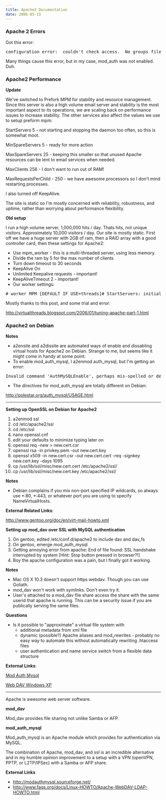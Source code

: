 ```yaml
---
title: Apache2 Documentation
date: 2006-05-15
---
```

<h3 id="toc0">Apache 2 Errors</h3><p>Got this error:

<pre>
configuration error:  couldn't check access.  No groups file?: /awstats/awstats.pl</pre>

Many things cause this error, but in my case, mod_auth was not enabled. Duh.</p><h3 id="toc1">Apache2 Performance</h3><p><strong>Update</strong>

We've switched to Prefork MPM for stability and resource management. Since this server is also a high volume email server and stability is the most important aspect to its operations, we are scaling back on performance issues to increase stability. The other services also affect the values we use to setup preform mpm:

StartServers 5 - not starting and stopping the daemon too often, so this is somewhat moot.

MinSpareServers 5 - ready for more action

MaxSpareServers 25 - keeping this smaller so that unused Apache resources can be lent to email services when needed.

MaxClients 256 - I don't want to run out of RAM!

MaxRequestsPerChild - 250 - we have awesome processors so I don't mind restarting processes.</p>
<p>I also turned off KeepAlive.</p>
<p>The site is static so I'm mostly concerned with reliability, robustness, and uptime, rather than worrying about performance flexibility.</p>
<p><strong>Old setup</strong>

I run a high volume server, 1,000,000 hits / day. Thats hits, not unique visitors. Approximately 10,000 visitors / day. Our site is mostly static. First off we have a huge server with 2GB of ram, then a RAID array with a good controller card, then these settings for Apache2:</p>

<ul>    <li>Use mpm_worker - this is a multi-threaded server, using less memory.  </li>    <li>Divide the ram by 5 for the max number of clients</li>    <li>Turn down timeout to 30 seconds</li>    <li>KeepAlive On</li>    <li>Unlimited Keepalive requests - important!</li>    <li>KeepAliveTimeout 2 - important!</li>    <li>Our worker settings: </li></ul>

<pre># worker MPM [DEFAULT IF USE=threads]# StartServers: initial number of server processes to start# MaxClients: maximum number of simultaneous client connections# MinSpareThreads: minimum number of worker threads which are kept spare# MaxSpareThreads: maximum number of worker threads which are kept spare# ThreadsPerChild: constant number of worker threads in each server process# MaxRequestsPerChild: maximum number of requests a server process serves&lt;IfModule worker.c&gt;    StartServers        25    MaxClients         400    MinSpareThreads     50     MaxSpareThreads     75    ThreadsPerChild     25       MaxRequestsPerChild  0&lt;/IfModule&gt;</pre><p>Mostly thanks to this post, and some trial and error:

<a href="http://virtualthreads.blogspot.com/2006/01/tuning-apache-part-1.html" rel="nofollow">http://virtualthreads.blogspot.com/2006/01/tuning-apache-part-1.html</a></p><h3 id="toc2">Apache2 on Debian</h3><p><strong>Notes</strong></p>

<ul>    <li>a2ensite and a2dissite are automated ways of enable and dissabling virtual hosts for Apache2 on Debian. Strange to me, but seems like it might come in handy at some point. </li>    <li>To enable mod_auth_mysql, I a2enmod auth_mysql, but I'm getting an error:</li></ul>

<pre>
Invalid command 'AuthMySQLEnable', perhaps mis-spelled or defined by a module not included in the server configuration</pre>

<ul>    <li>The directives for mod_auth_mysql are totally different on Debian: </li></ul><p><a href="http://polestar.org/auth_mysql/USAGE.html" rel="nofollow">http://polestar.org/auth_mysql/USAGE.html</a></p><hr /><p><strong>Setting up OpenSSL on Debian for Apache2</strong></p><ol>    <li>a2enmod ssl</li>    <li>cd /etc/apache2/ssl</li>    <li>cd /etc/ssl</li>    <li>nano openssl.cnf</li>    <li>edit your defaults to minimize typing later on</li>    <li>openssl req -new &gt; new.cert.csr</li>    <li>openssl rsa -in privkey.pem -out new.cert.key</li>    <li>openssl x509 -in new.cert.csr -out new.cert.cert -req -signkey new.cert.key -days 1095</li>    <li>cp /usr/lib/ssl/misc/new.cert.cert /etc/apache2/ssl/</li>    <li>cp /usr/lib/ssl/misc/new.cert.key /etc/apache2/ssl/</li></ol><p><strong>Notes</strong></p>

<ul>    <li>Debian complains if you mix non-port specified IP wildcards, so always use *:80, *:443, or whatever port you are using to specify NameVirtualHosts.</li></ul><p><strong>External Related Links</strong>:

<a href="http://www.gentoo.org/doc/en/virt-mail-howto.xml" rel="nofollow">http://www.gentoo.org/doc/en/virt-mail-howto.xml</a></p>
<p><strong>Setting up mod_dav over SSL with MySQL authentication</strong></p><ol>    <li>On gentoo, edited /etc/conf.d/apache2 to include dav and dav_fs</li>    <li>On gentoo, emerge mod_auth_mysql</li>    <li>Getting annoying error from apache: End of file found: SSL handshake interrupted by system [Hint: Stop button pressed in browser?!]</li>    <li>Boy the apache configuration was a pain, but I finally got it working. </li></ol><p><strong>Notes</strong></p>

<ul>    <li>Mac OS X 10.3 doesn't support https webdav. Though you can use Goliath. </li>    <li>mod_dav won't work with symlinks. Don't even try it. </li>    <li>User's attached to a mod_dav file share access the share with the same userid that apache is running. This can be a security issue if you are publically serving the same files. </li></ul><p><strong>Questions</strong></p>

<ul>    <li>Is it possible to &quot;approximate&quot; a virtual file system with <ul>        <li>additional metadata from xml file</li>        <li>dynamic (possible?) Apache aliases and mod_rewrites - probably no easy way to automate this without automatically rewriting .htaccess files</li>        <li>user authentication and name service switch from a flexible data structure </li>    </ul></li></ul><p><strong>External Links</strong>:

<a rel="nofollow" href="http://modauthmysql.sourceforge.net/CONFIGURE">Mod Auth Mysql</a>

<a rel="nofollow" href="http://www.ed.uiuc.edu/oet/network/webdavwinXP.html">Web DAV Windows XP</a></p><hr/><p>Apache is awesome web server software.</p>
<p><strong>mod_dav</strong>

Mod_dav provides file sharing not unlike Samba or AFP.</p>
<p><strong>mod_auth_mysql</strong>

Mod_auth_mysql is an Apache module which provides for authentication via MySQL.</p>
<p>The combination of Apache, mod_dav, and ssl is an incredible alternative and in my humble opinion improvement to a setup with a VPN (openVPN, PPTP, or L2TP/IPSec) with a Samba or AFP share.</p>
<p><strong>External Links</strong></p>

<ul>    <li><a href="http://modauthmysql.sourceforge.net/" onclick="window.open(this.href, '_blank'); return false;">http://modauthmysql.sourceforge.net/</a></li>    <li><a href="http://www.faqs.org/docs/Linux-HOWTO/Apache-WebDAV-LDAP-HOWTO.html" onclick="window.open(this.href, '_blank'); return false;">http://www.faqs.org/docs/Linux-HOWTO/Apache-WebDAV-LDAP-HOWTO.html</a></li></ul>

